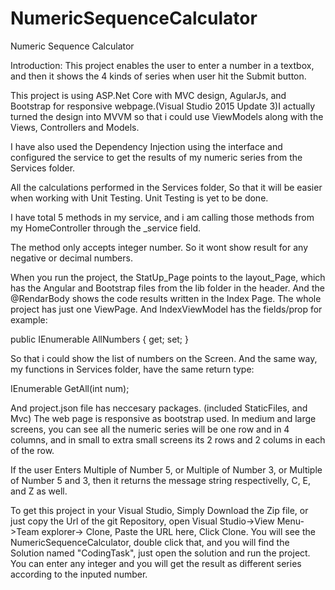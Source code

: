 # NumericSequenceCalculator
Numeric Sequence Calculator

Introduction: This project enables the user to enter a number in a textbox, and then it shows the 4 kinds of series when user hit the Submit button.

This project is using ASP.Net Core with MVC design, AgularJs, and Bootstrap for responsive webpage.(Visual Studio 2015 Update 3)I actually turned the design into MVVM so that i could use ViewModels along with the Views, Controllers and Models.

I have also used the Dependency Injection using the interface and configured the service to get the results of my numeric series from the Services folder.

All the calculations performed in the Services folder, So that it will be easier when working with Unit Testing. Unit Testing is yet to be done.

I have total 5 methods in my service, and i am calling those methods from my HomeController through the _service field.

The method only accepts integer number. So it wont show result for any negative or decimal numbers.

When you run the project, the StatUp_Page points to the layout_Page, which has the Angular and Bootstrap files from the lib folder in the header. And the @RendarBody shows the code results written in the Index Page. The whole project has just one ViewPage. And IndexViewModel has the fields/prop for example: 

public IEnumerable<MyNumberModel> AllNumbers { get; set; } 

So that i could show the list of numbers on the Screen. And the same way, my functions in Services folder, have the same return type:

  IEnumerable<MyNumberModel> GetAll(int num);   
  
And project.json file has neccesary packages. (included StaticFiles, and Mvc)
The web page is responsive as bootstrap used. In medium and large screens, you can see all the numeric series will be one row and in 4 columns, and in small to extra small screens its 2 rows and 2 colums in each of the row.

If the user Enters Multiple of Number 5, or Multiple of Number 3, or Multiple of Number 5 and 3, then it returns the message string respectivelly, C, E, and Z as well.


To get this project in your Visual Studio,
Simply Download the Zip file, or just copy the Url of the git Repository, open Visual Studio->View Menu->Team explorer-> Clone, Paste the URL here, Click Clone. You will see the NumericSequenceCalculator, double click that, and you will find the Solution named "CodingTask", just open the solution and run the project. You can enter any integer and you will get the result as different series according to the inputed number.







